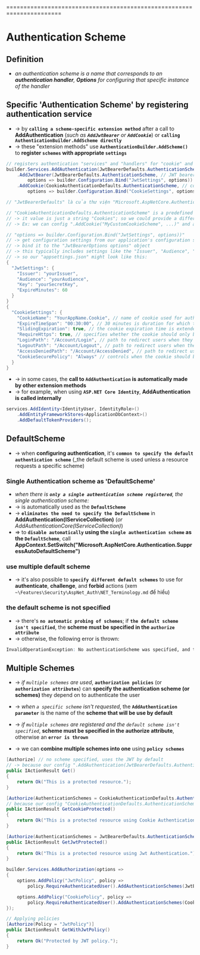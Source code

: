 ======================================================================
# Authentication Scheme

## Definition
* _an authentication scheme is a name that corresponds to an **authentication handler**, **Options** for configuring that specific instance of the handler_

## Specific 'Authentication Scheme' by registering authentication service  
* -> by **`calling a scheme-specific extension method`** after a call to **AddAuthentication** (_such as **`AddJwtBearer`** or **`AddCookie`**_) or **`calling AuthenticationBuilder.AddScheme directly`**
* -> these "extension methods" use **`AuthenticationBuilder.AddScheme()`** to **register `schemes` with appropriate `settings`** 

```cs - register "authentication service" with multiple "schemes"
// registers authentication "services" and "handlers" for "cookie" and "JWT bearer" authentication schemes
builder.Services.AddAuthentication(JwtBearerDefaults.AuthenticationScheme)
    .AddJwtBearer(JwtBearerDefaults.AuthenticationScheme, // JWT bearer authentication scheme
        options => builder.Configuration.Bind("JwtSettings", options)) 
    .AddCookie(CookieAuthenticationDefaults.AuthenticationScheme, // cookie authentication scheme
        options => builder.Configuration.Bind("CookieSettings", options));

// "JwtBearerDefaults" là của thư viện "Microsoft.AspNetCore.Authentication.JwtBearer"

// "CookieAuthenticationDefaults.AuthenticationScheme" is a predefined constant with clarity and consistency for default name of the cookie authentication scheme; 
// -> it value is just a string "Cookies"; so we could provide a different name when calling ".AddCookie()" 
// -> Ex: we can config ".AddCookie("MyCustomCookieScheme", ...)" and add "[Authorize(AuthenticationSchemes = "MyCustomCookieScheme")]" to action to use it

// "options => builder.Configuration.Bind("JwtSettings", options))" 
// -> get configuration settings from our application's configuration sources - like "appsettings.json"
// -> bind it to the "JwtBearerOptions options" object
// -> this typically includes settings like the "Issuer", "Audience", "Key", and others that are required for "JWT authentication"
// -> so our "appsettings.json" might look like this:
{
  "JwtSettings": {
    "Issuer": "yourIssuer",
    "Audience": "yourAudience",
    "Key": "yourSecretKey",
    "ExpireMinutes": 60
  }
}
{
  "CookieSettings": {
    "CookieName": "YourAppName.Cookie", // name of cookie used for authentication
    "ExpireTimeSpan": "00:30:00", // 30 minutes is duration for which the cookie is valid
    "SlidingExpiration": true, // the cookie expiration time is extended on each request, as long as the user is active
    "RequireHttps": true, // specifies whether the cookie should only be sent over HTTPS
    "LoginPath": "/Account/Login", // path to redirect users when they need to log in
    "LogoutPath": "/Account/Logout", // path to redirect users when they log out
    "AccessDeniedPath": "/Account/AccessDenied", // path to redirect users when they are denied access
    "CookieSecurePolicy": "Always" // controls when the cookie should be sent - Always, None, SameAsRequest
  }
}
```

* -> in some cases, the **call to `AddAuthentication` is automatically made by other extension methods**
* -> for example, when using **`ASP.NET Core Identity`**, **AddAuthentication is called internally**

```cs - ".AddIdentity" internally calls "AddAuthentication" with a default scheme "cookie authentication"
services.AddIdentity<IdentityUser, IdentityRole>()
    .AddEntityFrameworkStores<ApplicationDbContext>()
    .AddDefaultTokenProviders();
```

## DefaultScheme
* -> when **configuring authentication**, it's **`common to specify the default authentication scheme`** (_the default scheme is used unless a resource requests a specific scheme)

### Single Authentication scheme as 'DefaultScheme'
* _when there is **`only a single authentication scheme registered`**, the single authentication scheme:_
* -> is automatically used as the **`DefaultScheme`**
* -> **`eliminates the need to specify the DefaultScheme`** in **AddAuthentication(IServiceCollection)** (_or AddAuthenticationCore(IServiceCollection)_)
* => to **`disable automatically` using the `single authentication scheme` as the `DefaultScheme`**, call **AppContext.SetSwitch("Microsoft.AspNetCore.Authentication.SuppressAutoDefaultScheme")**

### use multiple default scheme
* -> it's also possible to **`specify different default schemes`** to use for **authenticate**, **challenge**, and **forbid** actions (xem `~\Features\Security\AspNet_Auth\NET_Terminology.md` để hiểu)

### the default scheme is not specified
* -> there's **`no automatic probing of schemes`**; if **`the default scheme isn't specified`**, the **scheme must be specified in the `authorize attribute`**
* -> otherwise, the following error is thrown: 
```r
InvalidOperationException: No authenticationScheme was specified, and there was no DefaultAuthenticateScheme found. The default schemes can be set using either AddAuthentication(string defaultScheme) or AddAuthentication(Action<AuthenticationOptions> configureOptions).
```

## Multiple Schemes
* -> _if `multiple schemes` are used_, **`authorization policies`** (or **`authorization attributes`**) can **specify the authentication scheme (or schemes)** they depend on to authenticate the user
* -> _when `a specific scheme` isn't requested_, the **`AddAuthentication parameter`** is the name of the **scheme that will be use by default**
* -> _if `multiple schemes` are registered and the `default scheme isn't specified`_, **scheme must be specified in the authorize attribute**, otherwise an **`error is thrown`**

* -> we can **combine multiple schemes into one** using **`policy schemes`**

```cs - Ex: follow the example above, using "Authorization Attributes" in our controller
[Authorize] // no scheme specified, uses the JWT by default
// -> because our config ".AddAuthentication(JwtBearerDefaults.AuthenticationScheme)"
public IActionResult Get()
{
    return Ok("This is a protected resource.");
}

[Authorize(AuthenticationSchemes = CookieAuthenticationDefaults.AuthenticationScheme)] // specific scheme Cookie
// because our config "CookieAuthenticationDefaults.AuthenticationScheme" as cookie authentication scheme name
public IActionResult GetCookieProtected()
{
    return Ok("This is a protected resource using Cookie Authentication.");
}

[Authorize(AuthenticationSchemes = JwtBearerDefaults.AuthenticationScheme)] // specific scheme JWT
public IActionResult GetJwtProtected()
{
    return Ok("This is a protected resource using Jwt Authentication.");
}
```

```cs - using "Authorization Policies"
builder.Services.AddAuthorization(options =>
{
    options.AddPolicy("JwtPolicy", policy =>
        policy.RequireAuthenticatedUser().AddAuthenticationSchemes(JwtBearerDefaults.AuthenticationScheme));

    options.AddPolicy("CookiePolicy", policy =>
        policy.RequireAuthenticatedUser().AddAuthenticationSchemes(CookieAuthenticationDefaults.AuthenticationScheme));
});

// Applying policies
[Authorize(Policy = "JwtPolicy")]
public IActionResult GetWithJwtPolicy()
{
    return Ok("Protected by JWT policy.");
}
```
